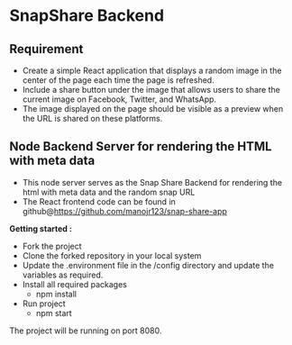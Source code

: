 # SnapShare Backend

## Requirement
   - Create a simple React application that displays a random image in the center of the page each time the page is refreshed. 
   - Include a share button under the image that allows users to share the current image on Facebook, Twitter, and WhatsApp. 
   - The image displayed on the page should be visible as a preview when the URL is shared on these platforms.

 
##

## Node Backend Server for rendering the HTML with meta data 
 -   This node server serves as the Snap Share Backend for rendering the
     html with meta data and the random snap URL 
 -   The React frontend code can be found in github@https://github.com/manojr123/snap-share-app

**Getting started :**
  - Fork the project
  - Clone the forked repository in your local system
  - Update the .environment file in the /config directory and update the variables 
    as required.
  - Install all required packages
      - npm install
  - Run project
      - npm start

  The project will be running on port 8080.
